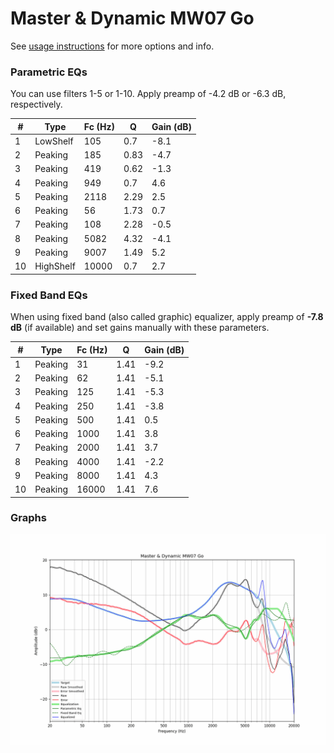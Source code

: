 # Master & Dynamic MW07 Go
See [usage instructions](https://github.com/jaakkopasanen/AutoEq#usage) for more options and info.

### Parametric EQs
You can use filters 1-5 or 1-10. Apply preamp of -4.2 dB or -6.3 dB, respectively.

|   # | Type      |   Fc (Hz) |    Q |   Gain (dB) |
|-----|-----------|-----------|------|-------------|
|   1 | LowShelf  |       105 | 0.7  |        -8.1 |
|   2 | Peaking   |       185 | 0.83 |        -4.7 |
|   3 | Peaking   |       419 | 0.62 |        -1.3 |
|   4 | Peaking   |       949 | 0.7  |         4.6 |
|   5 | Peaking   |      2118 | 2.29 |         2.5 |
|   6 | Peaking   |        56 | 1.73 |         0.7 |
|   7 | Peaking   |       108 | 2.28 |        -0.5 |
|   8 | Peaking   |      5082 | 4.32 |        -4.1 |
|   9 | Peaking   |      9007 | 1.49 |         5.2 |
|  10 | HighShelf |     10000 | 0.7  |         2.7 |

### Fixed Band EQs
When using fixed band (also called graphic) equalizer, apply preamp of **-7.8 dB** (if available) and set gains manually with these parameters.

|   # | Type    |   Fc (Hz) |    Q |   Gain (dB) |
|-----|---------|-----------|------|-------------|
|   1 | Peaking |        31 | 1.41 |        -9.2 |
|   2 | Peaking |        62 | 1.41 |        -5.1 |
|   3 | Peaking |       125 | 1.41 |        -5.3 |
|   4 | Peaking |       250 | 1.41 |        -3.8 |
|   5 | Peaking |       500 | 1.41 |         0.5 |
|   6 | Peaking |      1000 | 1.41 |         3.8 |
|   7 | Peaking |      2000 | 1.41 |         3.7 |
|   8 | Peaking |      4000 | 1.41 |        -2.2 |
|   9 | Peaking |      8000 | 1.41 |         4.3 |
|  10 | Peaking |     16000 | 1.41 |         7.6 |

### Graphs
![](./Master%20&%20Dynamic%20MW07%20Go.png)
